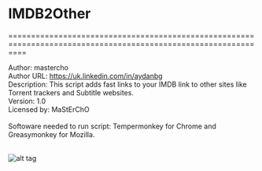 # IMDB2Other
================================================================================================================


Author: mastercho <br />
Author URL: https://uk.linkedin.com/in/aydanbg <br />
Description: This script adds fast links to your IMDB link to other sites like Torrent trackers and Subtitle websites. <br />
Version: 1.0 <br />
Licensed by: MaStErChO <br />
<br />
Softoware needed to run script: Tempermonkey for Chrome and Greasymonkey for Mozilla. <br />
<br />

![alt tag](http://i.imgur.com/GmiCr2c.png)

